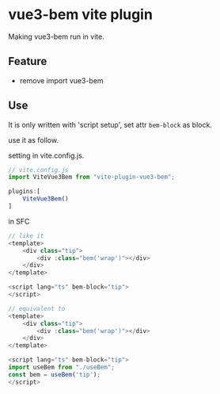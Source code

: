# vue3-bem vite plugin

Making vue3-bem run in vite.

## Feature

- remove import vue3-bem

## Use
It is only written with 'script setup', set attr `bem-block` as block. 

use it as follow.

setting in vite.config.js.
```js
// vite.config.js
import ViteVue3Bem from "vite-plugin-vue3-bem";

plugins:[
    ViteVue3Bem()
]
```

in SFC
```js
// like it
<template> 
    <div class="tip">
        <div :class="bem('wrap')"></div>
    </div>
</template>

<script lang="ts" bem-block="tip">
</script>

```
```js
// equivalent to
<template> 
    <div class="tip">
        <div :class="bem('wrap')"></div>
    </div>
</template>

<script lang="ts" bem-block="tip">
import useBem from "./useBem";
const bem = useBem('tip');
</script>
```
